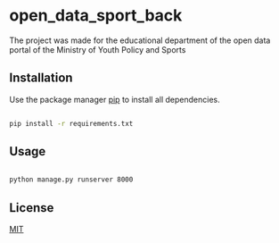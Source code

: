 # open_data_sport_back
The project was made for the educational department of the open data portal of the Ministry of Youth Policy and Sports

## Installation

Use the package manager [pip](https://pip.pypa.io/en/stable/) to install all dependencies.

```bash

pip install -r requirements.txt

```

## Usage

```bash

python manage.py runserver 8000

```

## License
[MIT](https://choosealicense.com/licenses/mit/)

```
